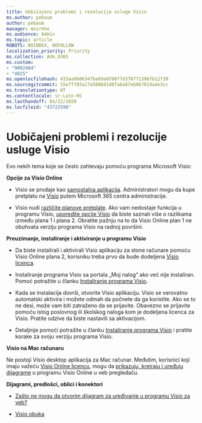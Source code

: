 ```yaml
---
title: Uobičajeni problemi i rezolucije usluge Visio
ms.author: pebaum
author: pebaum
manager: mnirkhe
ms.audience: Admin
ms.topic: article
ROBOTS: NOINDEX, NOFOLLOW
localization_priority: Priority
ms.collection: Adm_O365
ms.custom:
- "9002484"
- "4825"
ms.openlocfilehash: 433aa9606347be69a070077d376771396fb12f30
ms.sourcegitcommit: 55eff703a17e500681d8fa6a87eb067019ade3cc
ms.translationtype: HT
ms.contentlocale: sr-Latn-RS
ms.lasthandoff: 04/22/2020
ms.locfileid: "43722598"
---
```

# <a name="visio-common-issues-and-resolutions"></a>Uobičajeni problemi i rezolucije usluge Visio

Evo nekih tema koje se često zahtevaju pomoću programa Microsoft Visio:

**Opcije za Visio Online**

- Visio se prodaje kao [samostalna aplikacija](https://products.office.com/visio/flowchart-software). Administratori mogu da kupe pretplatu na [Visio](https://docs.microsoft.com/alchemyinsights/purchase-visio-subscription) putem Microsoft 365 centra administracije.

- Visio nudi [različite planove pretplate](https://products.office.com/visio/microsoft-visio-plans-and-pricing-compare-visio-options). Ako vam nedostaje funkcija u programu Visio, [uporedite opcije Visio](https://products.office.com/visio/microsoft-visio-plans-and-pricing-compare-visio-options) da biste saznali više o razlikama između plana 1 i plana 2.  Obratite pažnju na to da Visio Online plan 1 ne obuhvata verziju programa Visio na radnoj površini.

**Preuzimanje, instaliranje i aktiviranje u programu Visio**

- Da biste instalirali i aktivirali Visio aplikaciju za stone računare pomoću Visio Online plana 2, korisniku treba prvo da bude dodeljena [Visio licenca](https://docs.microsoft.com/office365/admin/subscriptions-and-billing/assign-licenses-to-users).

- Instaliranje programa Visio sa portala „Moj nalog“ ako već nije instaliran. Pomoć potražite u članku [Instaliranje programa Visio](https://support.office.com/article/f98f21e3-aa02-4827-9167-ddab5b025710).

- Kada se instalacija dovrši, otvorite Visio aplikaciju. Visio se verovatno automatski aktivira i možete odmah da počnete da ga koristite. Ako se to ne desi, može vam biti zatraženo da se prijavite. Obavezno se prijavite pomoću istog poslovnog ili školskog naloga kom je dodeljena licenca za Visio. Pratite odzive da biste nastavili sa aktivacijom.

- Detaljnije pomoći potražite u članku [Instaliranje programa Visio](https://support.office.com/article/f98f21e3-aa02-4827-9167-ddab5b025710) i pratite korake za svoju verziju programa Visio.

**Visio na Mac računaru**

Ne postoji Visio desktop aplikacija za Mac računar. Međutim, korisnici koji imaju važeću [Visio Online licencu](https://docs.microsoft.com/office365/admin/subscriptions-and-billing/assign-licenses-to-users), mogu da [prikazuju, kreiraju i uređuju dijagrame](https://support.office.com/article/06f04845-91b8-4e8f-881f-a43c970735fc) u programu Visio Online u veb pregledaču.

**Dijagrami, predlošci, oblici i konektori**

- [Zašto ne mogu da otvorim dijagram za uređivanje u programu Visio za veb?](https://support.microsoft.com/office/ea4a23d3-21d3-4878-945e-cf1be4140357)

- [Visio obuka](https://support.office.com/article/visio-training-e058bcfa-1d90-4653-afc6-e84d54cf94a6)
